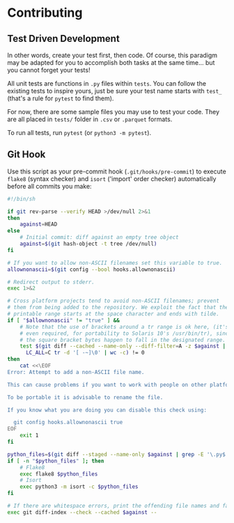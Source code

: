 # Contributing

## Test Driven Development

In other words, create your test first, then code.
Of course, this paradigm may be adapted for you to accomplish both
tasks at the same time... but you cannot forget your tests!

All unit tests are functions in `.py` files within `tests`. You can
follow the existing tests to inspire yours, just be sure your test
name starts with `test_` (that's a rule for `pytest` to find them).

For now, there are some sample files you may use to test your code.
They are all placed in `tests/` folder in `.csv` or `.parquet` formats.

To run all tests, run `pytest` (or `python3 -m pytest`).

## Git Hook

Use this script as your pre-commit hook (`.git/hooks/pre-commit`) to
execute `flake8` (syntax checker) and `isort`
('import' order checker) automatically before all commits you make:

``` sh
#!/bin/sh

if git rev-parse --verify HEAD >/dev/null 2>&1
then
	against=HEAD
else
	# Initial commit: diff against an empty tree object
	against=$(git hash-object -t tree /dev/null)
fi

# If you want to allow non-ASCII filenames set this variable to true.
allownonascii=$(git config --bool hooks.allownonascii)

# Redirect output to stderr.
exec 1>&2

# Cross platform projects tend to avoid non-ASCII filenames; prevent
# them from being added to the repository. We exploit the fact that the
# printable range starts at the space character and ends with tilde.
if [ "$allownonascii" != "true" ] &&
	# Note that the use of brackets around a tr range is ok here, (it's
	# even required, for portability to Solaris 10's /usr/bin/tr), since
	# the square bracket bytes happen to fall in the designated range.
	test $(git diff --cached --name-only --diff-filter=A -z $against |
	  LC_ALL=C tr -d '[ -~]\0' | wc -c) != 0
then
	cat <<\EOF
Error: Attempt to add a non-ASCII file name.

This can cause problems if you want to work with people on other platforms.

To be portable it is advisable to rename the file.

If you know what you are doing you can disable this check using:

  git config hooks.allownonascii true
EOF
	exit 1
fi

python_files=$(git diff --staged --name-only $against | grep -E '\.py$')
if [ -n "$python_files" ]; then
    # Flake8
    exec flake8 $python_files
    # Isort
    exec python3 -m isort -c $python_files
fi

# If there are whitespace errors, print the offending file names and fail.
exec git diff-index --check --cached $against --
```